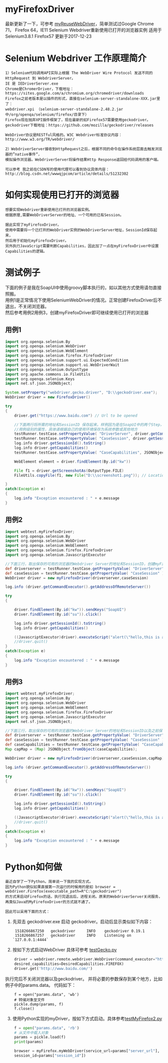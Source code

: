 # myFirefoxDriver
最新更新了一下，可参考 [myReuseWebDriver](https://github.com/ANBUZHIDAO/myReuseWebDriver "ReuseWebDriver")，简单测试过Google Chrome 71， Firefox 64，IE11
Selenium Webdriver重新使用已打开的浏览器实例 适用于Selenium3.8.1  Firefox57 更新于2017-12-23

# Selenium Webdriver 工作原理简介
    1）Selenium代码调用API实际上根据 The WebDriver Wire Protocol 发送不同的HttpRequest 到 WebdriverServer。
    IE 是 IEDriverServer.exe 
    Chrome是ChromerDriver，下载地址： https://sites.google.com/a/chromium.org/chromedriver/downloads 
    Firefox之前老版本是以插件的形式，直接在selenium-server-standalone-XXX.jar里了： 
    webdriver.xpi （selenium-server-standalone-2.48.2.jar中/org/openqa/selenium/firefox/目录下） 
    Firefox现在抛弃XPI插件框架了，现在最新的如Firefox57需要使用geckodriver。
    geckodriver下载地址：https://github.com/mozilla/geckodriver/releases

    WebDriver协议是RESTful风格的。W3C Webdriver标准协议内容：http://www.w3.org/TR/webdriver/

    2）WebdriverServer接收到HttpRequest之后，根据不同的命令在操作系统层面去触发浏览器的”native事件“， 
    模拟操作浏览器。WebdriverServer将操作结果Http Response返回给代码调用的客户端。

    可以参考 我之前在CSDN写的使用代理可以看到协议具体内容： 
    http://blog.csdn.net/wwwqjpcom/article/details/51232302

# 如何实现使用已打开的浏览器
    想要实现Webdriver重新使用已打开的浏览器实例。
    根据原理,需要WebDriverServer的地址、一个可用的已有Session。
    
    据此实现了myFirefoxDriver。
    使用中需要将一个已打开的WebDriver实例的WebDriverServer地址，SessionId保存起来，
    然后用于初始化myFirefoxDriver。
    另外执行JavaScript需要判断Capabilities，因此加了一点在myFirefoxDriver中设置Capabilities的逻辑。

# 测试例子
下面的例子是我在SoapUI中使用groovy脚本执行的，如以其他方式使用请勿直接照搬。  
用例1是正常情况下使用SeleniumWebDriver的情况。正常创建FirefoxDriver后不退出，不关闭浏览器。  
然后参考用例2用例3，创建myFirefoxDriver即可继续使用已打开的浏览器

## 用例1
```groovy
import org.openqa.selenium.By
import org.openqa.selenium.WebDriver
import org.openqa.selenium.WebElement
import org.openqa.selenium.firefox.FirefoxDriver
import org.openqa.selenium.support.ui.ExpectedCondition
import org.openqa.selenium.support.ui.WebDriverWait
import org.openqa.selenium.OutputType
import org.apache.commons.io.FileUtils
import org.openqa.selenium.Keys
import net.sf.json.JSONObject;

System.setProperty("webdriver.gecko.driver", "D:\\geckodriver.exe");
WebDriver driver = new FirefoxDriver()   

try
{
    driver.get("https://www.baidu.com") // Url to be opened

    //下面两行将所需的地址和SessionID 保存起来。样例因为是在SoapUI中的两个Step，所以保存为了SoapUI中  
    //用例级别的属性，具体请根据自己的使用环境保存为系统参数或其他地方
    testRunner.testCase.setPropertyValue( "DriverServer", driver.getCommandExecutor().getAddressOfRemoteServer().toString() )
    testRunner.testCase.setPropertyValue( "CaseSession", driver.getSessionId().toString() )
    log.info driver.getSessionId().toString()
    log.info driver.getCapabilities()
    testRunner.testCase.setPropertyValue( "CaseCapabilities", JSONObject.fromObject(driver.getCapabilities().asMap()).toString())

    WebElement element = driver.findElement(By.id("kw"))

    File f1 = driver.getScreenshotAs(OutputType.FILE)
    FileUtils.copyFile(f1, new File("D:\\screenshot1.png")); // Location to save screenshot

}
catch(Exception e)
{
    log.info "Exception encountered : " + e.message
}
```
## 用例2
```groovy
import webtest.myFirefoxDriver;
import org.openqa.selenium.By
import org.openqa.selenium.WebDriver
import org.openqa.selenium.WebElement
import org.openqa.selenium.firefox.FirefoxDriver
import org.openqa.selenium.JavascriptExecutor

//下面三行，取出保存的可用的浏览器的Webdriver Server的地址和SessionID，创建myFirefoxDriver。
def driverserver = testRunner.testCase.getPropertyValue( "DriverServer" )
def caseSession = testRunner.testCase.getPropertyValue( "CaseSession" )
WebDriver driver = new myFirefoxDriver(driverserver,caseSession)

log.info (driver.getCommandExecutor().getAddressOfRemoteServer())

try
{

    driver.findElement(By.id("kw")).sendKeys("SoapUI")
    driver.findElement(By.id("su")).click()

    log.info driver.getSessionId().toString()
    log.info driver.getCapabilities()

    ((JavascriptExecutor)driver).executeScript("alert(\"hello,this is an alert!\")");
    //driver.quit()
}
catch(Exception e)
{
    log.info "Exception encountered : " + e.message
}
```
## 用例3
```groovy
import webtest.myFirefoxDriver;
import org.openqa.selenium.By
import org.openqa.selenium.WebDriver
import org.openqa.selenium.WebElement
import org.openqa.selenium.firefox.FirefoxDriver
import org.openqa.selenium.JavascriptExecutor
import net.sf.json.JSONObject;

//下面三行，取出保存的可用的浏览器的Webdriver Server的地址和SessionID以及之前保存的Capabilities，创建myFirefoxDriver。
def driverserver = testRunner.testCase.getPropertyValue( "DriverServer" )
def caseSession = testRunner.testCase.getPropertyValue( "CaseSession" )
def caseCapabilities = testRunner.testCase.getPropertyValue( "CaseCapabilities" )
Map capMap = (Map) JSONObject.fromObject(caseCapabilities);

WebDriver driver = new myFirefoxDriver(driverserver,caseSession,capMap)

log.info (driver.getCommandExecutor().getAddressOfRemoteServer())

try
{

    driver.findElement(By.id("kw")).sendKeys("SoapUI")
    driver.findElement(By.id("su")).click()

    log.info driver.getSessionId().toString()
    log.info driver.getCapabilities()

    ((JavascriptExecutor)driver).executeScript("alert(\"hello,this is an alert!\")");
    //driver.quit()
}
catch(Exception e)
{
    log.info "Exception encountered : " + e.message
}
```


# Python如何做
    最近自学了一下Python。简单说一下我的实现方式。
    因为Python貌似如果直接第一次运行的时候用的是如 browser = webdriver.Firefox(executable_path=R"C:\geckodriver") 
    的方式来启动Firefox的话，执行完退出后，进程关闭。原来的WebdriverServer关闭服务，再类似Java的MyFirefoxDriver的方式就不通了。

    因此可以采用下面的方式：
1) 先双击 geckodriver.exe 启动 geckodriver。启动后显示类似如下内容：  

        1518266867250   geckodriver     INFO    geckodriver 0.19.1   
        1518266867257   geckodriver     INFO    Listening on `127.0.0.1:4444`
2) 按如下方式启动WebDriver 具体可参考 [testGecko.py](/python/testGecko.py)
```python
    driver = webdriver.remote.webdriver.WebDriver(command_executor="http://127.0.0.1:4444",
    desired_capabilities=DesiredCapabilities.FIREFOX) 
    driver.get('http://www.baidu.com/')
```


   执行完后不关闭浏览器以及geckodriver。
    并将必要的参数保存到某个地方，比如例子中的params.data。
    代码如下：
```
    f = open("params.data", 'wb')
    # 转储对象至文件
    pickle.dump(params, f)
    f.close()
``` 
3) 使用Python实现的myDriver，按如下方式启动。具体参考[testMyFirefox2.py](/python/testMyFirefox2.py)
    
```python
    f = open("params.data", 'rb')
    # 从文件中载入对象
    params = pickle.load(f)
    print(params)

    browser = myFirefox.myWebDriver(service_url=params["server_url"],
    session_id=params["session_id"])
```
